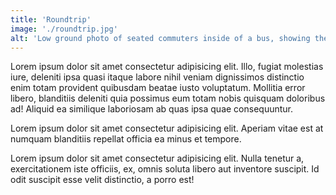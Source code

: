 ```yaml
---
title: 'Roundtrip'
image: './roundtrip.jpg'
alt: 'Low ground photo of seated commuters inside of a bus, showing their legs and shoes.'
---
```


Lorem ipsum dolor sit amet consectetur adipisicing elit. Illo, fugiat molestias iure, deleniti ipsa quasi itaque labore nihil veniam dignissimos distinctio enim totam provident quibusdam beatae iusto voluptatum. Mollitia error libero, blanditiis deleniti quia possimus eum totam nobis quisquam doloribus ad! Aliquid ea similique laboriosam ab quas ipsa quae consequuntur.

Lorem ipsum dolor sit amet consectetur adipisicing elit. Aperiam vitae est at numquam blanditiis repellat officia ea minus et tempore.

Lorem ipsum dolor sit amet consectetur adipisicing elit. Nulla tenetur a, exercitationem iste officiis, ex, omnis soluta libero aut inventore suscipit. Id odit suscipit esse velit distinctio, a porro est!